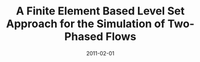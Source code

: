 ---
title: A Finite Element Based Level Set Approach for the Simulation of Two-Phased Flows
description: Master thesis dissertation. Level set approach for the simulation of two-phase immiscible newtonian ﬂuids. The model consists on the incompressible Navier-Stokes equations, coupled with an advection equation for the level set function. The so-called Continuum Surface Force approach (CSF) is used to model the effect of surface tension. 
date: 2011-02-01
image_url: ./images/msc-dissertation.png
order: 6
redirect_link: https://github.com/manolosolalinde/FEM-Multiphase
---